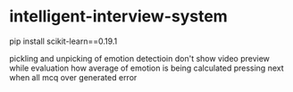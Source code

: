# intelligent-interview-system

pip install scikit-learn==0.19.1

pickling and unpicking of emotion detectioin
don't show video preview while evaluation
how average of emotion is being calculated
pressing next when all mcq over generated error
